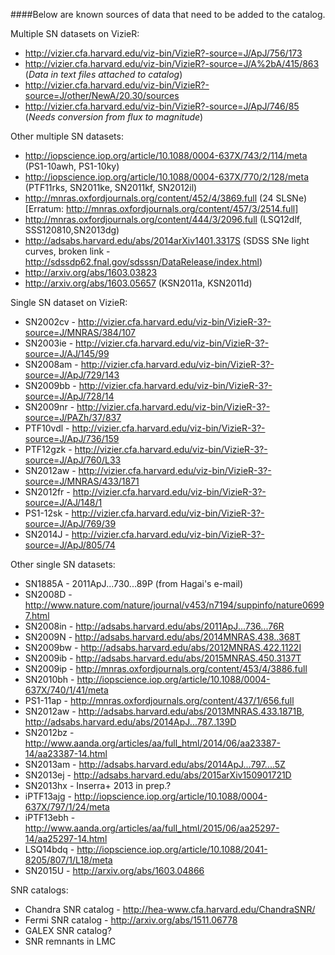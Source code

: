 ####Below are known sources of data that need to be added to the catalog. 

Multiple SN datasets on VizieR:
* http://vizier.cfa.harvard.edu/viz-bin/VizieR?-source=J/ApJ/756/173
* http://vizier.cfa.harvard.edu/viz-bin/VizieR?-source=J/A%2bA/415/863 (*Data in text files attached to catalog*)
* http://vizier.cfa.harvard.edu/viz-bin/VizieR?-source=J/other/NewA/20.30/sources
* http://vizier.cfa.harvard.edu/viz-bin/VizieR?-source=J/ApJ/746/85 (*Needs conversion from flux to magnitude*)

Other multiple SN datasets:
* http://iopscience.iop.org/article/10.1088/0004-637X/743/2/114/meta (PS1-10awh, PS1-10ky)
* http://iopscience.iop.org/article/10.1088/0004-637X/770/2/128/meta (PTF11rks, SN2011ke, SN2011kf, SN2012il)
* http://mnras.oxfordjournals.org/content/452/4/3869.full (24 SLSNe) [Erratum: http://mnras.oxfordjournals.org/content/457/3/2514.full]
* http://mnras.oxfordjournals.org/content/444/3/2096.full (LSQ12dlf, SSS120810,SN2013dg)
* http://adsabs.harvard.edu/abs/2014arXiv1401.3317S (SDSS SNe light curves, broken link - http://sdssdp62.fnal.gov/sdsssn/DataRelease/index.html)
* http://arxiv.org/abs/1603.03823
* http://arxiv.org/abs/1603.05657 (KSN2011a, KSN2011d)

Single SN dataset on VizieR:
* SN2002cv - http://vizier.cfa.harvard.edu/viz-bin/VizieR-3?-source=J/MNRAS/384/107
* SN2003ie - http://vizier.cfa.harvard.edu/viz-bin/VizieR-3?-source=J/AJ/145/99
* SN2008am - http://vizier.cfa.harvard.edu/viz-bin/VizieR-3?-source=J/ApJ/729/143
* SN2009bb - http://vizier.cfa.harvard.edu/viz-bin/VizieR-3?-source=J/ApJ/728/14
* SN2009nr - http://vizier.cfa.harvard.edu/viz-bin/VizieR-3?-source=J/PAZh/37/837
* PTF10vdl - http://vizier.cfa.harvard.edu/viz-bin/VizieR-3?-source=J/ApJ/736/159
* PTF12gzk - http://vizier.cfa.harvard.edu/viz-bin/VizieR-3?-source=J/ApJ/760/L33
* SN2012aw - http://vizier.cfa.harvard.edu/viz-bin/VizieR-3?-source=J/MNRAS/433/1871
* SN2012fr - http://vizier.cfa.harvard.edu/viz-bin/VizieR-3?-source=J/AJ/148/1
* PS1-12sk - http://vizier.cfa.harvard.edu/viz-bin/VizieR-3?-source=J/ApJ/769/39
* SN2014J - http://vizier.cfa.harvard.edu/viz-bin/VizieR-3?-source=J/ApJ/805/74

Other single SN datasets:
* SN1885A - 2011ApJ...730...89P (from Hagai's e-mail)
* SN2008D - http://www.nature.com/nature/journal/v453/n7194/suppinfo/nature06997.html
* SN2008in - http://adsabs.harvard.edu/abs/2011ApJ...736...76R
* SN2009N - http://adsabs.harvard.edu/abs/2014MNRAS.438..368T
* SN2009bw - http://adsabs.harvard.edu/abs/2012MNRAS.422.1122I
* SN2009ib - http://adsabs.harvard.edu/abs/2015MNRAS.450.3137T
* SN2009ip - http://mnras.oxfordjournals.org/content/453/4/3886.full
* SN2010bh - http://iopscience.iop.org/article/10.1088/0004-637X/740/1/41/meta
* PS1-11ap - http://mnras.oxfordjournals.org/content/437/1/656.full
* SN2012aw - http://adsabs.harvard.edu/abs/2013MNRAS.433.1871B, http://adsabs.harvard.edu/abs/2014ApJ...787..139D
* SN2012bz - http://www.aanda.org/articles/aa/full_html/2014/06/aa23387-14/aa23387-14.html
* SN2013am - http://adsabs.harvard.edu/abs/2014ApJ...797....5Z
* SN2013ej - http://adsabs.harvard.edu/abs/2015arXiv150901721D
* SN2013hx - Inserra+ 2013 in prep.?
* iPTF13ajg - http://iopscience.iop.org/article/10.1088/0004-637X/797/1/24/meta
* iPTF13ebh - http://www.aanda.org/articles/aa/full_html/2015/06/aa25297-14/aa25297-14.html
* LSQ14bdq - http://iopscience.iop.org/article/10.1088/2041-8205/807/1/L18/meta
* SN2015U - http://arxiv.org/abs/1603.04866

SNR catalogs:
* Chandra SNR catalog - http://hea-www.cfa.harvard.edu/ChandraSNR/
* Fermi SNR catalog - http://arxiv.org/abs/1511.06778
* GALEX SNR catalog?
* SNR remnants in LMC
